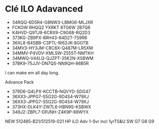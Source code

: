 # Clé ILO Adavanced

  * 34RQQ-6D5R4-G8NW3-LBMG6-MLJXR
  * FCKGW RHQQ2 YXRKT 8TG6W 2B7Q8
  * K4HVD-Q9TJ9-6CRX9-C9G68-RQ2D3
  * 373KG-ZB9PX-8RH43-64D2T-7S9R6
  * 36XL8-B4SBB-C3PTL-W62JK-8GGTB
  * 34MV3-HY3JM-C8C6X-Q487M-LR5XM
  * 34MMV-P4VDV-XMLSW-Z555T-NMTKH
  * 34MWQ-V44LQ-QJZPT-35K2N-XSBWM
  * 37BK9-75JJV-DN7QS-NN9QH-86B5R

I can make em all day long.

Advance Pack

  * 379D6-Q4LPX-KCCTB-NQVYD-SDG47
  * 36XX3-JPPG7-S5G2G-9D4S4-W79XJ
  * 36XX3-JPPG7-S5G2G-9D4S4-W79XJ
  * 373HX-DLK4Y-ZW7L6-HBN9S-KSBWX
  * 349J2-ZBPL7-DPJNH-Z4K9P-88WYX

NEW 512485-B21/512519-021 HP iLO Adv 1-Svr incl 1yrTS&U SW G7 G8 G9
